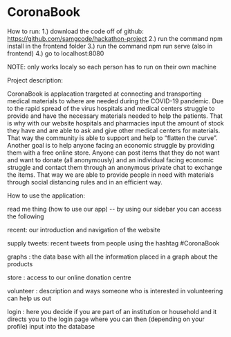 # CoronaBook

How to run:
1.) download the code off of github: https://github.com/samgcode/hackathon-project
2.) run the command npm install in the frontend folder
3.) run the command npm run serve (also in frontend)
4.) go to localhost:8080

NOTE: only works localy so each person has to run on their own machine

Project description:

CoronaBook is applacation trargeted at connecting and transporting medical materials to where are needed during the COVID-19 pandemic. Due to the rapid spread of the virus hospitals and medical centers struggle to provide and have the necessary materials needed to help the patients. That is why with our website hospitals and pharmacies input the amount of stock they have and are able to ask and give other medical centers for materials. That way the community is able to support and help to “flatten the curve”. Another goal is to help anyone facing an economic struggle by providing them with a free online store. Anyone can post items that they do not want and want to donate (all anonymously) and an individual facing economic struggle and contact them through an anonymous private chat to exchange the items. That way we are able to provide people in need with materials through social distancing rules and in an efficient way.

How to use the application:

read me thing (how to use our app) -- by using our sidebar you can access the following

recent: our introduction and navigation of the website

supply tweets: recent tweets from people using the hashtag #CoronaBook

graphs : the data base with all the information placed in a graph about the products

store : access to our online donation centre

volunteer : description and ways someone who is interested in volunteering can help us out

login : here you decide if you are part of an institution or household and it directs you to the login page where you can then (depending on your profile) input into the database
